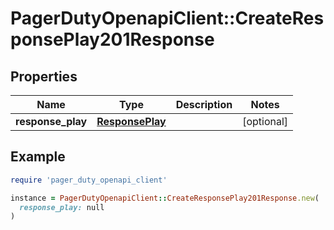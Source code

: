 # PagerDutyOpenapiClient::CreateResponsePlay201Response

## Properties

| Name | Type | Description | Notes |
| ---- | ---- | ----------- | ----- |
| **response_play** | [**ResponsePlay**](ResponsePlay.md) |  | [optional] |

## Example

```ruby
require 'pager_duty_openapi_client'

instance = PagerDutyOpenapiClient::CreateResponsePlay201Response.new(
  response_play: null
)
```

